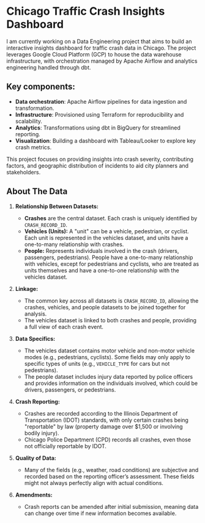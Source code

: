 # Chicago Traffic Crash Insights Dashboard
I am currently working on a Data Engineering project that aims to build an interactive insights dashboard for traffic crash data in Chicago. The project leverages Google Cloud Platform (GCP) to house the data warehouse infrastructure, with orchestration managed by Apache Airflow and analytics engineering handled through dbt.

## Key components:
- **Data orchestration**: Apache Airflow pipelines for data ingestion and transformation.
- **Infrastructure**: Provisioned using Terraform for reproducibility and scalability.
- **Analytics**: Transformations using dbt in BigQuery for streamlined reporting.
- **Visualization**: Building a dashboard with Tableau/Looker to explore key crash metrics.

This project focuses on providing insights into crash severity, contributing factors, and geographic distribution of incidents to aid city planners and stakeholders.

## About The Data

1. **Relationship Between Datasets:**
    - **Crashes** are the central dataset. Each crash is uniquely identified by `CRASH_RECORD_ID`.
    - **Vehicles (Units):** A "unit" can be a vehicle, pedestrian, or cyclist. Each unit is represented in the vehicles dataset, and units have a one-to-many relationship with crashes.
    - **People:** Represents individuals involved in the crash (drivers, passengers, pedestrians). People have a one-to-many relationship with vehicles, except for pedestrians and cyclists, who are treated as units themselves and have a one-to-one relationship with the vehicles dataset.

2. **Linkage:**
    - The common key across all datasets is `CRASH_RECORD_ID`, allowing the crashes, vehicles, and people datasets to be joined together for analysis.
    - The vehicles dataset is linked to both crashes and people, providing a full view of each crash event.

3. **Data Specifics:**
    - The vehicles dataset contains motor vehicle and non-motor vehicle modes (e.g., pedestrians, cyclists). Some fields may only apply to specific types of units (e.g., `VEHICLE_TYPE` for cars but not pedestrians).
    - The people dataset includes injury data reported by police officers and provides information on the individuals involved, which could be drivers, passengers, or pedestrians.

4. **Crash Reporting:**
    - Crashes are recorded according to the Illinois Department of Transportation (IDOT) standards, with only certain crashes being "reportable" by law (property damage over $1,500 or involving bodily injury).
    - Chicago Police Department (CPD) records all crashes, even those not officially reportable by IDOT.

5. **Quality of Data:**
    - Many of the fields (e.g., weather, road conditions) are subjective and recorded based on the reporting officer’s assessment. These fields might not always perfectly align with actual conditions.

6. **Amendments:**
    - Crash reports can be amended after initial submission, meaning data can change over time if new information becomes available.
